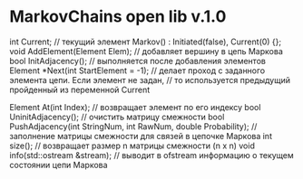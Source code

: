 # MarkovChains open lib v.1.0

int Current; // текущий элемент
Markov() : Initiated(false), Current(0) {};
void AddElement(Element Elem); // добавляет вершину в цепь Маркова
bool InitAdjacency(); // выполняется после добавления элементов
Element *Next(int StartElement = -1); // делает проход с заданного элемента цепи. Если элемент не задан,
										 // то используется предыдущий пройденный из переменной Current

Element At(int Index); // возвращает элемент по его индексу
bool UninitAdjacency(); // очистить матрицу смежности
bool PushAdjacency(int StringNum, int RawNum, double Probability); // заполнение матрицы смежности для связей в цепочке Маркова 
int size(); // возвращает размер n матрицы смежности (n x n)
void info(std::ostream &stream); // выводит в ofstream информацию о текущем состоянии цепи Маркова
